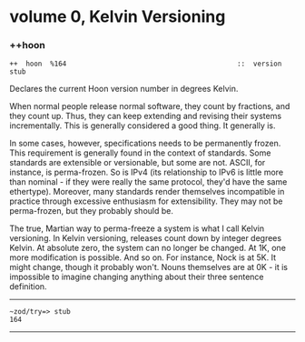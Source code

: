 volume 0, Kelvin Versioning
===========================

### ++hoon

    ++  hoon  %164                                          ::  version stub

Declares the current Hoon version number in degrees Kelvin.

When normal people release normal software, they count by fractions, and
they count up. Thus, they can keep extending and revising their systems
incrementally. This is generally considered a good thing. It generally
is.

In some cases, however, specifications needs to be permanently frozen.
This requirement is generally found in the context of standards. Some
standards are extensible or versionable, but some are not. ASCII, for
instance, is perma-frozen. So is IPv4 (its relationship to IPv6 is
little more than nominal - if they were really the same protocol, they'd
have the same ethertype). Moreover, many standards render themselves
incompatible in practice through excessive enthusiasm for extensibility.
They may not be perma-frozen, but they probably should be.

The true, Martian way to perma-freeze a system is what I call Kelvin
versioning. In Kelvin versioning, releases count down by integer degrees
Kelvin. At absolute zero, the system can no longer be changed. At 1K,
one more modification is possible. And so on. For instance, Nock is at
5K. It might change, though it probably won't. Nouns themselves are at
0K - it is impossible to imagine changing anything about their three
sentence definition.

------------------------------------------------------------------------

    ~zod/try=> stub
    164

------------------------------------------------------------------------
